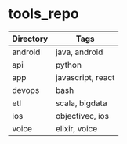 # tools_repo

| Directory | Tags |
| ----------|------|
| android | java, android|
|api | python|
|app | javascript, react|
|devops | bash|
|etl | scala, bigdata|
|ios | objectivec, ios|
|voice | elixir, voice|
